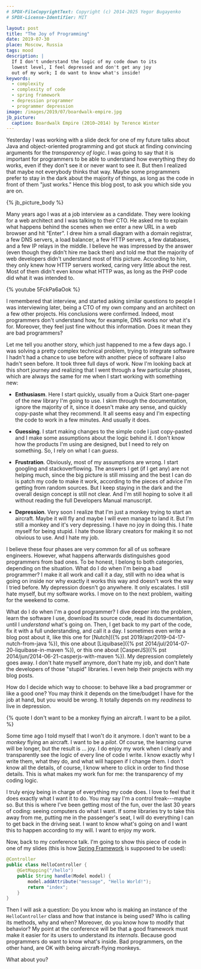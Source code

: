 ```yaml
---
# SPDX-FileCopyrightText: Copyright (c) 2014-2025 Yegor Bugayenko
# SPDX-License-Identifier: MIT

layout: post
title: "The Joy of Programming"
date: 2019-07-30
place: Moscow, Russia
tags: mood
description: |
  If I don't understand the logic of my code down to its
  lowest level, I feel depressed and don't get any joy
  out of my work; I do want to know what's inside!
keywords:
  - complexity
  - complexity of code
  - spring framework
  - depression programmer
  - programmer depression
image: /images/2019/07/boardwalk-empire.jpg
jb_picture:
  caption: Boardwalk Empire (2010–2014) by Terence Winter
---
```


Yesterday I was working with a slide deck for one of my future talks about
Java and object-oriented programming and got stuck at finding convincing
arguments for the _transparency of logic_. I was going to say that it is
important for programmers to be able to understand how everything they do
works, even if they don't see it or never want to see it. But then I realized
that maybe not everybody thinks that way. Maybe some programmers prefer
to stay in the dark about the majority of things,
as long as the code in front of them "just works." Hence this blog post,
to ask you which side you are on.

<!--more-->

{% jb_picture_body %}

Many years ago I was at a job interview as a candidate. They were looking for
a web architect and I was talking to their CTO. He asked me to explain what
happens behind the scenes when we enter a new URL in a web browser and hit "Enter".
I drew him a small diagram with a domain registrar, a few DNS servers,
a load balancer, a few HTTP servers, a few databases, and a few IP relays in the
middle. I believe he was impressed by the answer (even though they didn't hire me back then)
and told me that the majority of web developers didn't understand
most of this picture. According to him, they only knew how HTTP servers worked,
caring very little about the rest. Most of them didn't even know what HTTP was,
as long as the PHP code did what it was intended to.

{% youtube 5FckPa6aOok %}

I remembered that interview, and started asking similar questions to people I was interviewing
later, being a CTO of my own company and an architect on a few other projects.
His conclusions were confirmed. Indeed, most programmers don't understand how, for example,
DNS works nor what it's for. Moreover, they feel just fine without this information.
Does it mean they are bad programmers?

Let me tell you another story, which just happened to me a few days ago. I was
solving a pretty complex technical problem, trying to integrate software
I hadn't had a chance to use before with another piece of software I also hadn't
seen before. It took three full days of work. Now I'm looking back at this
short journey and realizing that I went through a few particular phases, which are always
the same for me when I start working with something new:

  * **Enthusiasm**.
    Here I start quickly, usually from a Quick Start one-pager of the
    new library I'm going to use. I skim through the documentation, ignore
    the majority of it, since it doesn't make any sense, and quickly
    copy-paste what they recommend. It all seems easy and I'm expecting
    the code to work in a few minutes. And usually it does.

  * **Guessing**.
    I start making changes to the simple code I just copy-pasted and I make
    some assumptions about the logic behind it. I don't know how the products
    I'm using are designed, but I need to rely on something. So, I rely
    on what I can _guess_.

  * **Frustration**.
    Obviously, most of my assumptions are wrong. I start googling
    and stackoverflowing. The answers I get (if I get any) are not helping
    much, since the big picture is still missing and the best I can do
    is patch my code to make it work, according to the pieces of advice
    I'm getting from random sources. But I keep staying in the dark
    and the overall design concept is still not clear. And I'm still hoping
    to solve it all without reading the full Developers Manual manuscript.

  * **Depression**.
    Very soon I realize that I'm just a monkey trying to start an aircraft.
    Maybe it will fly and maybe I will even manage to land it. But I'm still
    a monkey and it's very depressing. I have no joy in doing this. I hate
    myself for being stupid. I hate those library creators for making it
    so not obvious to use. And I hate my job.

I believe these four phases are very common for all of us software engineers.
However, what happens afterwards distinguishes good programmers from bad ones. To be
honest, I belong to both categories, depending on the situation. What
do I do when I'm being a bad programmer? I make it all work and call it a day, still
with no idea what is going on inside nor why exactly it works this way
and doesn't work the way I tried before. My depression doesn't go anywhere.
It only escalates. I still hate myself, but my software works. I move
on to the next problem, waiting for the weekend to come.

What do I do when I'm a good programmer? I dive deeper into the problem,
learn the software I use, download its source code, read its documentation,
until I _understand_ what's going on. Then, I get back to my part of the code,
fix it with a full understanding, and call it a day. I sometimes even
write a blog post about it, like
this one for [Nutch]({% pst 2019/apr/2019-04-17-nutch-from-java %}),
this one about [Liquibase]({% pst 2014/jul/2014-07-20-liquibase-in-maven %}),
or this one about [CasperJS]({% pst 2014/jun/2014-06-21-casperjs-with-maven %}).
My depression completely goes away. I don't hate myself anymore, don't hate
my job, and don't hate the developers of those "stupid" libraries. I even
help their projects with my blog posts.

How do I decide which way to choose: to behave like a bad programmer
or like a good one? You may think it depends on the time/budget I have
for the job at hand, but you would be wrong. It totally depends on my
_readiness_ to live in depression.

{% quote I don't want to be a monkey flying an aircraft. I want to be a pilot. %}

Some time ago I told myself that I won't do it anymore. I don't want to be
a _monkey_ flying an aircraft. I want to be a _pilot_. Of course, the learning
curve will be longer, but the result is ... joy. I do enjoy my work when I clearly
and transparently see the logic of every line of code I write. I know exactly
why I write them, what they do, and what will happen if I change them. I don't
know all the details, of course, I know where to click in order to find those
details. This is what makes my work fun for me: the transparency of my
coding logic.

I truly enjoy being in charge of everything my code does. I love to feel that it
does exactly what I want it to do. You may say I'm a control freak---maybe so.
But this is where I've been getting most of the fun, over the last 30 years of coding:
seeing computers do what I want. If some libraries try to take this away from me, putting
me in the passenger's seat, I will do everything I can to get back in the
driving seat. I want to know what's going on and I want this to happen according
to my will. I want to enjoy my work.

Now, back to my conference talk. I'm going to show this piece of code in one of my slides
(this is how [Spring Framework](https://spring.io/) is supposed to be used):

```java
@Controller
public class HelloController {
    @GetMapping("/hello")
    public String handle(Model model) {
        model.addAttribute("message", "Hello World!");
        return "index";
    }
}
```

Then I will ask a question: Do you know who is making an instance of the `HelloController`
class and how that instance is being used? Who is calling its methods, why
and when? Moreover, do you know how to modify that behavior? My point
at the conference will be that a good framework must make it easier for
its users to understand its _internals_. Because good programmers do want
to know what's inside. Bad programmers, on the other hand, are OK with
being aircraft-flying monkeys.

What about you?
